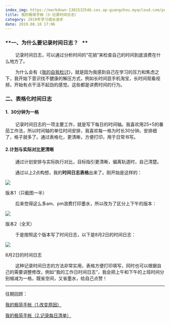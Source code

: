 ```yaml
---
index_img: https://markdown-1301532546.cos.ap-guangzhou.myqcloud.com/peipei_blog/20210921150057.png
title: 我的极简手帐（3-记录时间日志）
category: 2019年学习成长进步
date: 2019.08.18 17:06
---
```


### **一、为什么要记录时间日志？   **

        记录时间日志，可以通过分析时间的“花销”来检查自己的时间到底浪费在什么地方了。

        为什么会有《[我的自我检讨](https://www.jianshu.com/p/b45b51e505b0)》，就是因为我感到自己在学习的压力和焦虑之下，我开始下意识找不健康的解压方式，例如长时间逛手机淘宝，长时间观看视频，开始有点干活不起劲的感觉。这些都是讲费时间的行为。

  

### **二、表格化时间日志**

#### 1.  30分钟为一格

        记录时间日志的一项主要工作，就是写下每日的时间轴。我喜欢用25+5的番茄工作法，所以时间轴的单位时间安排，我喜欢每一格为时长30分钟。安排细了，格子就多了。通过表格化，更清晰，方便打印，用于日常书写。

#### 2.计划与实际对比更清晰

        通过计划安排与实际执行对比，目标指引更清晰，偏离轨道时，自己清楚。

        通过以上2点构想，我的**时间日志表格**出来了。刚开始是这样的：

![](https://markdown-1301532546.cos.ap-guangzhou.myqcloud.com/peipei_blog/20210921150057.png)  

版本1（只截图一半）

        后来觉得这么多am、pm浪费打印墨水，所以改为了区分上下午的版本：

![](https://markdown-1301532546.cos.ap-guangzhou.myqcloud.com/peipei_blog/20210921150059.jpeg)  

版本2（全天）

        于是按照这个版本写了时间日志，以下是8月2日的时间日志：

![](https://markdown-1301532546.cos.ap-guangzhou.myqcloud.com/peipei_blog/20210921150730.jpeg)  

8月2日的时间日志

        这种记录时间日志的方法非常实用，表格方便打印填写，同时也可以根据自己的需要调整修改，例如“我的工作日时间日志”，我会把上午和下午的上班时间分别缩减为一格，既省空间，又省墨水，给自己点赞！

  

---

往期回顾：

[我的极简手帐（1.改变原因）](https://www.jianshu.com/p/14621532714c)  

[我的极简手帐（2.记录每日清单）](https://www.jianshu.com/p/130132c4c28f)